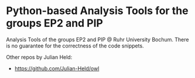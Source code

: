 # Python-based Analysis Tools for the groups EP2 and PIP
Analysis Tools of the groups EP2 and PIP @ Ruhr University Bochum. There is no guarantee for the correctness of the code snippets.

Other repos by Julian Held:

* https://github.com/Julian-Held/owl
